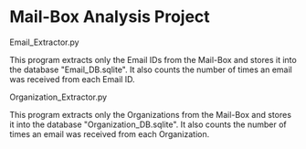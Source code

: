 # Mail-Box Analysis Project

Email_Extractor.py

This program extracts only the Email IDs from the Mail-Box and stores it into the database "Email_DB.sqlite". It also counts the number of times an email was received from each Email ID.

Organization_Extractor.py

This program extracts only the Organizations from the Mail-Box and stores it into the database "Organization_DB.sqlite". It also counts the number of times an email was received from each Organization.
